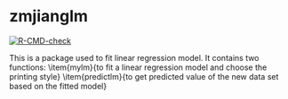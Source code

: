 # zmjianglm

<!-- badges: start -->
[![R-CMD-check](https://github.com/ZimanJiang/mylm/workflows/R-CMD-check/badge.svg)](https://github.com/ZimanJiang/mylm/actions)
<!-- badges: end -->


This is a package used to fit linear regression model. It contains two functions:
\item{mylm}{to fit a linear regression model and choose the printing style}
\item{predictlm}{to get predicted value of the new data set based on the fitted model}
